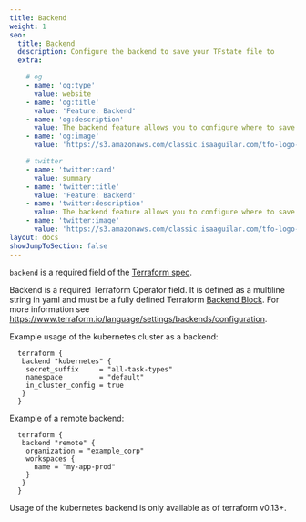 ```yaml
---
title: Backend
weight: 1
seo:
  title: Backend
  description: Configure the backend to save your TFstate file to
  extra:

    # og
    - name: 'og:type'
      value: website
    - name: 'og:title'
      value: 'Feature: Backend'
    - name: 'og:description'
      value: The backend feature allows you to configure where to save your tfstate file.
    - name: 'og:image'
      value: 'https://s3.amazonaws.com/classic.isaaguilar.com/tfo-logo-cir.png'

    # twitter
    - name: 'twitter:card'
      value: summary
    - name: 'twitter:title'
      value: 'Feature: Backend'
    - name: 'twitter:description'
      value: The backend feature allows you to configure where to save your tfstate file.
    - name: 'twitter:image'
      value: 'https://s3.amazonaws.com/classic.isaaguilar.com/tfo-logo-cir.png'
layout: docs
showJumpToSection: false
---
```


<div class="note"><code>backend</code> is a required field of the <a href="/docs/references/latest/">Terraform spec</a>.</div>

Backend is a required Terraform Operator field. It is defined as a multiline string in yaml and must be a
fully defined Terraform [Backend Block](https://www.terraform.io/language/settings/backends/configuration#using-a-backend-block).
For more information see https://www.terraform.io/language/settings/backends/configuration.

Example usage of the kubernetes cluster as a backend:

```hcl
  terraform {
   backend "kubernetes" {
    secret_suffix     = "all-task-types"
    namespace         = "default"
    in_cluster_config = true
   }
  }
```

Example of a remote backend:

```hcl
  terraform {
   backend "remote" {
    organization = "example_corp"
    workspaces {
      name = "my-app-prod"
    }
   }
  }
```

Usage of the kubernetes backend is only available as of terraform v0.13+.

